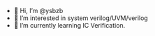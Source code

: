 - 👋 Hi, I’m @ysbzb
- 👀 I’m interested in system verilog/UVM/verilog
- 🌱 I’m currently learning IC Verification.

<!---
ysbzb/ysbzb is a ✨ special ✨ repository because its `README.md` (this file) appears on your GitHub profile.
You can click the Preview link to take a look at your changes.
--->

